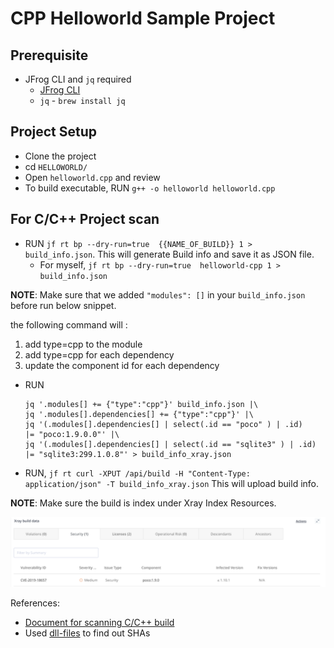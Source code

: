 # CPP Helloworld Sample Project

## Prerequisite 
- JFrog CLI and `jq` required 
    - [JFrog CLI](https://jfrog.com/getcli/)
    - `jq` - `brew install jq`

## Project Setup
- Clone the project
- cd `HELLOWORLD/`
- Open `helloworld.cpp` and review
- To build executable, RUN `g++ -o helloworld helloworld.cpp`

## For C/C++ Project scan
- RUN `jf rt bp --dry-run=true  {{NAME_OF_BUILD}} 1 > build_info.json`. This will generate Build info and save it as JSON file.
    - For myself, `jf rt bp --dry-run=true  helloworld-cpp 1 > build_info.json`


**NOTE**: Make sure that we added `"modules": []` in your `build_info.json` before run below snippet. 

the following command will :
1. add type=cpp to the module
2. add type=cpp for each dependency
3. update the component id for each dependency 
- RUN
    ```
    jq '.modules[] += {"type":"cpp"}' build_info.json |\
    jq '.modules[].dependencies[] += {"type":"cpp"}' |\
    jq '(.modules[].dependencies[] | select(.id == "poco" ) | .id)    |= "poco:1.9.0.0"' |\
    jq '(.modules[].dependencies[] | select(.id == "sqlite3" ) | .id)    |= "sqlite3:299.1.0.8"' > build_info_xray.json
    ```

- RUN, `jf rt curl -XPUT /api/build -H "Content-Type: application/json" -T build_info_xray.json` This will upload build info. 

**NOTE**: Make sure the build is index under Xray Index Resources. 


![Scan Result](<scan-result.png>)




References:
- [Document for scanning C/C++ build](https://jfrog.com/help/r/jfrog-artifactory-documentation/conan-and-c/c-support-in-xray)
- Used [dll-files](https://www.dll-files.com/) to find out SHAs


